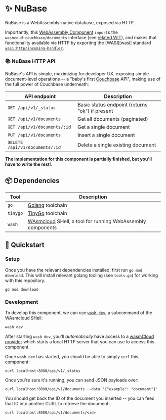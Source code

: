 # ✨ NuBase

NuBase is a WebAssembly-native database, exposed via HTTP.

Importantly, this [WebAssembly Component][wasm-components] `import`s the `wasmcoud:couchbase/documents`
interface (see [related WIT](../wit/nubase.wit)), and makes that functionality available via HTTP
by exporting the [WASI][wasi] standard [`wasi:http/incoming-handler`][wasi-http].

[couchbase]: https://couchbase.com
[wit]: https://github.com/WebAssembly/component-model/blob/main/design/mvp/WIT.md
[wasi-http]: https://github.com/WebAssembly/wasi-http
[wasm-components]: https://component-model.bytecodealliance.org/

### 📚 NuBase HTTP API

NuBase's API is simple, maximizing for developer UX, exposing simple
document-level operations -- a "baby's first [Couchbase][couchbase] API", making use of the full
power of Couchbase underneath:

| API endpoint                   | Description                                     |
|--------------------------------|-------------------------------------------------|
| `GET /api/v1/_status`          | Basic status endpoint (returns "ok") if present |
| `GET /api/v1/documents`        | Get all documents (paginated)                   |
| `GET /api/v1/documents/:id`    | Get a single document                           |
| `PUT /api/v1/documents`        | Insert a single document                        |
| `DELETE /api/v1/documents/:id` | Delete a single existing document               |

**The implementation for this component is partially finished, but you'll have to write the rest!**.

## 📦 Dependencies

| Tool     | Description                                                             |
|----------|-------------------------------------------------------------------------|
| `go`     | [Golang][golang] toolchain                                              |
| `tinygo` | [TinyGo][tinygo] toolchain                                              |
| `wash`   | [WAsmcloud][wasmcloud] SHell, a tool for running WebAssembly components |

[wasmcloud]: https://wasmcloud.com/docs
[golang]: https://go.dev
[tinygo]: https://tinygo.org
[wash]: https://wasmcloud.com/docs/ecosystem/wash/

## 👟 Quickstart

### Setup

Once you have the relevant dependencies installed, first run `go mod download`. This will install relevant
golang tooling (see `tools.go`) for working with this repository.

```console
go mod download
```

### Development

To develop this component, we can use [`wash dev`][wash-dev], a subcommand of the WAsmcloud SHell:

```bash
wash dev
```

After starting `wash dev`, you'll *automatically* have access to a [wasmCloud provider][wasmcloud-docs-provider] which
starts a local HTTP server that you can use to access this component.

Once `wash dev` has started, you should be able to simply `curl` this component:

```console
curl localhost:8080/api/v1/_status
```

Once you're sure it's running, you can send JSON payloads over:

```console
curl localhost:8080/api/v1/documents --data '{"example": "document"}'
```

You should get back the ID of the document you inserted -- you can feed that ID into another CURL to retrieve the document:

```console
curl localhost:8080/api/v1/documents/<id>
```

[wasmcloud-docs-provider]: https://wasmcloud.com/docs/concepts/providers
[wash-dev]: https://wasmcloud.com/docs/cli/#wash-dev
